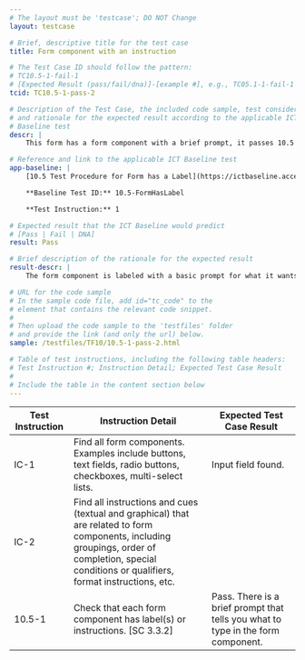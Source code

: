 ```yaml
---
# The layout must be 'testcase'; DO NOT Change
layout: testcase

# Brief, descriptive title for the test case
title: Form component with an instruction

# The Test Case ID should follow the pattern: 
# TC10.5-1-fail-1
# [Expected Result (pass/fail/dna)]-[example #], e.g., TC05.1-1-fail-1
tcid: TC10.5-1-pass-2

# Description of the Test Case, the included code sample, test considerations,
# and rationale for the expected result according to the applicable ICT
# Baseline test
descr: |
    This form has a form component with a brief prompt, it passes 10.5

# Reference and link to the applicable ICT Baseline test
app-baseline: |
    [10.5 Test Procedure for Form has a Label](https://ictbaseline.access-board.gov/10Forms/#105-test-procedure-for-form-has-a-label)

    **Baseline Test ID:** 10.5-FormHasLabel

    **Test Instruction:** 1

# Expected result that the ICT Baseline would predict
# [Pass | Fail | DNA]
result: Pass

# Brief description of the rationale for the expected result
result-descr: |
    The form component is labeled with a basic prompt for what it wants you to type.

# URL for the code sample
# In the sample code file, add id="tc_code" to the 
# element that contains the relevant code snippet.
#
# Then upload the code sample to the 'testfiles' folder 
# and provide the link (and only the url) below.
sample: /testfiles/TF10/10.5-1-pass-2.html

# Table of test instructions, including the following table headers: 
# Test Instruction #; Instruction Detail; Expected Test Case Result
#
# Include the table in the content section below
---
```

| Test Instruction | Instruction Detail | Expected Test Case Result |
|------------------|--------------------|---------------------------|
| IC-1| Find all form components. Examples include buttons, text fields, radio buttons, checkboxes, multi-select lists.| Input field found. |
| IC-2| Find all instructions and cues (textual and graphical) that are related to form components, including groupings, order of completion, special conditions or qualifiers, format instructions, etc.| |
| 10.5-1 | Check that each form component has label(s) or instructions. [SC 3.3.2]  | Pass. There is a brief prompt that tells you what to type in the form component. |